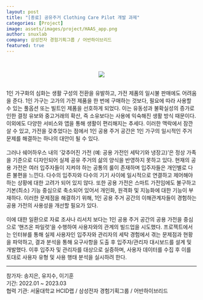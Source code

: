 ```yaml
---
layout: post
title: "[종료] 공유주거 Clothing Care Pilot 개발 과제"
categories: [Project]
image: assets/images/project/HAAS_app.png
author: snuxlab
company: 삼성전자 경험기획그룹 / 어반하이브리드
featured: true
---
```


<p>
<br>
<p align="center"><img src="{{site.baseurl}}/assets/images/project/HAAS_app.png"></p>
<br>
1인 가구화의 심화는 생활 구성의 전환을 유발하고, 가전 제품의 일시불 판매에도 어려움을 준다. 1인 가구는 고가의 가전 제품을 한 번에 구매하는 것보다, 필요에 따라 사용할 수 있는 풀옵션 또는 빌트인 제품을 선호하게 되었다. 이는 유동성과 불확실성의 증가로 인한 결정 유보와 중고거래의 확산, 즉 소유보다는 사용에 익숙해진 생활 방식 때문이다. 이외에도 다양한 서비스와 앱을 통해 생활이 편리해지는 추세다. 이러한 맥락에서 잠깐 살 수 있고, 가전을 갖추었다는 점에서 1인 공용 주거 공간은 1인 가구의 일시적인 주거 문제를 해결하는 하나의 대안이 될 수 있다.<br>
<br>
그러나 쉐어하우스 내의 ‘갖추어진 가전 (예: 공용 가전인 세탁기와 냉장고)’은 정상 가족을 기준으로 디자인되어 실제 공유 주거의 삶의 양식을 반영하지 못하고 있다. 현재의 공용 가전은 여러 입주자들이 지켜야 하는 공통의 룰이 존재하며 입주자들은 개인별로 다른 불편을 느낀다. 다수의 입주자와 다수의 기기 사이에 일시적으로 연결하고 제어해야 하는 상황에 대한 고려가 되어 있지 않다. 또한 공용 가전은 스마트 가전임에도 불구하고 기본(최소) 기능 중심으로 축소되어 있어서 개인화, 원격화 및 지능화에 대한 기능이 부재하다. 이러한 문제점을 해결하기 위해, 1인 공용 주거 공간의 이해관계자들이 경험하는 공용 가전의 사용성을 개선할 필요가 있다.<br>
<br>
이에 대한 일환으로 자료 조사나 리서치 보다는 1인 공용 주거 공간의 공용 가전을 중심으로 ‘핸즈온 파일럿’을 수행하여 사용자와의 관계의 빌드업을 시도했다. 프로젝트에서는 인터뷰를 통해 실제 사용자인 입주자와 관리자의 세탁 경험에서 겪는 문제점과 현황을 파악하고, 결과 분석을 통해 요구사항을 도출 후 입주자/관리자 대시보드를 설계 및 개발했다. 이후 입주자 및 관리자를 대상으로 실증하며, 사용자 데이터를 수집 후 이를 토대로 사용자 유형 및 사용 행태 분석을 실시하려 한다. 
</p>

<hr>
참가자: 송지은, 유지수, 이기훈 <br>
기간: 2022.01 ~ 2023.03 <br>
협력 기관: 서울대학교 HCID랩 / 삼성전자 경험기획그룹 / 어반하이브리드
